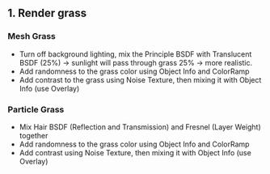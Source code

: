 ## 1. Render grass
### Mesh Grass
- Turn off background lighting, mix the Principle BSDF with Translucent BSDF (25%) -> sunlight will pass through grass 25% -> more realistic. 
- Add randomness to the grass color using Object Info and ColorRamp
- Add contrast to the grass using Noise Texture, then mixing it with Object Info (use Overlay)
### Particle Grass
- Mix Hair BSDF (Reflection and Transmission) and Fresnel (Layer Weight) together
- Add randomness to the grass color using Object Info and ColorRamp
- Add contrast using Noise Texture, then mixing it with Object Info (use Overlay)




